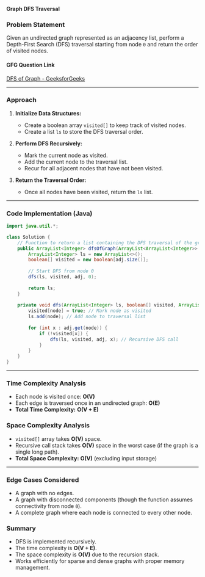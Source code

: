 **Graph DFS Traversal**

### **Problem Statement**
Given an undirected graph represented as an adjacency list, perform a Depth-First Search (DFS) traversal starting from node `0` and return the order of visited nodes.

#### **GFG Question Link**
[DFS of Graph - GeeksforGeeks](https://www.geeksforgeeks.org/depth-first-search-or-dfs-for-a-graph/)

---

### **Approach**
1. **Initialize Data Structures:**
   - Create a boolean array `visited[]` to keep track of visited nodes.
   - Create a list `ls` to store the DFS traversal order.

2. **Perform DFS Recursively:**
   - Mark the current node as visited.
   - Add the current node to the traversal list.
   - Recur for all adjacent nodes that have not been visited.

3. **Return the Traversal Order:**
   - Once all nodes have been visited, return the `ls` list.

---

### **Code Implementation (Java)**
```java
import java.util.*;

class Solution {
    // Function to return a list containing the DFS traversal of the graph.
    public ArrayList<Integer> dfsOfGraph(ArrayList<ArrayList<Integer>> adj) {
        ArrayList<Integer> ls = new ArrayList<>();
        boolean[] visited = new boolean[adj.size()];
        
        // Start DFS from node 0
        dfs(ls, visited, adj, 0);
        
        return ls;
    }
    
    private void dfs(ArrayList<Integer> ls, boolean[] visited, ArrayList<ArrayList<Integer>> adj, int node) {
        visited[node] = true; // Mark node as visited
        ls.add(node); // Add node to traversal list
        
        for (int x : adj.get(node)) {
            if (!visited[x]) {
                dfs(ls, visited, adj, x); // Recursive DFS call
            }
        }
    }
}
```

---

### **Time Complexity Analysis**
- Each node is visited once: **O(V)**
- Each edge is traversed once in an undirected graph: **O(E)**
- **Total Time Complexity:** **O(V + E)**

### **Space Complexity Analysis**
- `visited[]` array takes **O(V)** space.
- Recursive call stack takes **O(V)** space in the worst case (if the graph is a single long path).
- **Total Space Complexity:** **O(V)** (excluding input storage)

---

### **Edge Cases Considered**
- A graph with no edges.
- A graph with disconnected components (though the function assumes connectivity from node `0`).
- A complete graph where each node is connected to every other node.

### **Summary**
- DFS is implemented recursively.
- The time complexity is **O(V + E)**.
- The space complexity is **O(V)** due to the recursion stack.
- Works efficiently for sparse and dense graphs with proper memory management.

